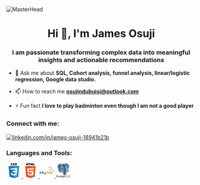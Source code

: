 
![MasterHead](https://cdni.iconscout.com/illustration/premium/thumb/data-science-and-data-analytics-comparison-8114369-6526219.png)
<h1 align="center">Hi 👋, I'm James Osuji</h1>
<h3 align="center">I am passionate transforming complex data into meaningful insights and actionable recommendations</h3>

- 💬 Ask me about **SQL, Cohort analysis, funnel analysis, linear/logistic regression, Google data studio.**

- 📫 How to reach me **osujindubuisi@outlook.com**

- ⚡ Fun fact **I love to play badminton even though I am not a good player**

<h3 align="left">Connect with me:</h3>
<p align="left">
<a href="https://linkedin.com/in/linkedin.com/in/james-osuji-18941b21b" target="blank"><img align="center" src="https://raw.githubusercontent.com/rahuldkjain/github-profile-readme-generator/master/src/images/icons/Social/linked-in-alt.svg" alt="linkedin.com/in/james-osuji-18941b21b" height="30" width="40" /></a>
</p>

<h3 align="left">Languages and Tools:</h3>
<p align="left"> <a href="https://www.w3schools.com/css/" target="_blank" rel="noreferrer"> <img src="https://raw.githubusercontent.com/devicons/devicon/master/icons/css3/css3-original-wordmark.svg" alt="css3" width="40" height="40"/> </a> <a href="https://www.w3.org/html/" target="_blank" rel="noreferrer"> <img src="https://raw.githubusercontent.com/devicons/devicon/master/icons/html5/html5-original-wordmark.svg" alt="html5" width="40" height="40"/> </a> <a href="https://www.mysql.com/" target="_blank" rel="noreferrer"> <img src="https://raw.githubusercontent.com/devicons/devicon/master/icons/mysql/mysql-original-wordmark.svg" alt="mysql" width="40" height="40"/> </a> <a href="https://www.postgresql.org" target="_blank" rel="noreferrer"> <img src="https://raw.githubusercontent.com/devicons/devicon/master/icons/postgresql/postgresql-original-wordmark.svg" alt="postgresql" width="40" height="40"/> </a> </p>
